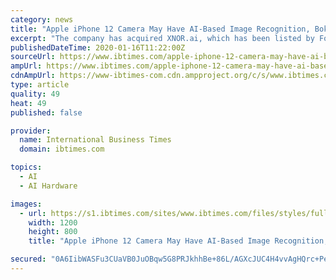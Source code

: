 ```yaml
---
category: news
title: "Apple iPhone 12 Camera May Have AI-Based Image Recognition, Bokeh Effect In Videos: Report"
excerpt: "The company has acquired XNOR.ai, which has been listed by Forbes as one of the most promising AI companies of 2019."
publishedDateTime: 2020-01-16T11:22:00Z
sourceUrl: https://www.ibtimes.com/apple-iphone-12-camera-may-have-ai-based-image-recognition-bokeh-effect-videos-report-2903533
ampUrl: https://www.ibtimes.com/apple-iphone-12-camera-may-have-ai-based-image-recognition-bokeh-effect-videos-report-2903533?amp=1
cdnAmpUrl: https://www-ibtimes-com.cdn.ampproject.org/c/s/www.ibtimes.com/apple-iphone-12-camera-may-have-ai-based-image-recognition-bokeh-effect-videos-report-2903533?amp=1
type: article
quality: 49
heat: 49
published: false

provider:
  name: International Business Times
  domain: ibtimes.com

topics:
  - AI
  - AI Hardware

images:
  - url: https://s1.ibtimes.com/sites/www.ibtimes.com/files/styles/full/public/2019/02/28/gettyimages-apple-logo.jpg
    width: 1200
    height: 800
    title: "Apple iPhone 12 Camera May Have AI-Based Image Recognition, Bokeh Effect In Videos: Report"

secured: "0A6IibWASFu3CUaVB0JuOBqw5G8PRJkhhBe+86L/AGXcJUC4H4vvAgHQrc+PeB0LX8tDVTw6inPyQcWkGs09U9usdHP3LMr0enhu9OBCxUs4/DpzXZTtJ1PyjyA4TQnqiTidKaRvev7Z2E6Fwkp4E3SZWJ9g0LKLU0h+eDkC5I1RpiFIMqsUNuMNudMl5vCod60SJjWky3E81hDCXXae3CIP/nN6U0uXg/kcB5nTCRRvtAwWCHWB8Qe8wEdt0yxaQn5xTRKmO4QX8hnhjxZjeqf4y2KeKuyylq0UnBpvgIo=;xdtUqjjqm+5gaiHoPhfJDQ=="
---
```



